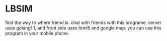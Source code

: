 LBSIM
=====

find the way to where  friend is. 
chat with friends with this programe.
server uses golang1.1,
and front side uses html5 and google map.
you can use this program in your mobile phone.
